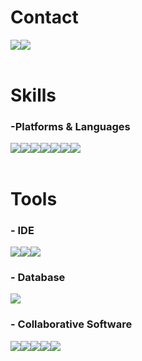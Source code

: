 <h1> Contact</h1>
<div style="display:flex; flex-direction:row;">
  <a href="mailto:kwonbe99@gmail.com">
    <img src="https://img.shields.io/badge/kyungrac12@gmail.com-EA4335?style=flat-square&logo=Gmail&logoColor=white"/>
  </a>
  <a href="https://www.linkedin.com/in/%EA%B2%BD%EB%9D%BD-%EC%B5%9C-a104202b0?utm_source=share&utm_campaign=share_via&utm_content=profile&utm_medium=ios_app">
    <img src="https://img.shields.io/badge/LinkedIn-0A66C2?style=flat-square&logo=LinkedIn&logoColor=white"/>
  </a>
</div> 
<br>
<h1> Skills</h1>

<h3> -Platforms & Languages</h3>

<div style="display:flex; flex-direction:row;">
  <img src="https://img.shields.io/badge/Android-3DDC84?style=flat-square&logo=Android&logoColor=white"/>
  <img src="https://img.shields.io/badge/Flutter-02569B?style=flat-square&logo=Flutter&logoColor=white"/>
  <img src="https://img.shields.io/badge/Java-6DB33F?style=flat-square&logo=Java&logoColor=white"/>
  <img src="https://img.shields.io/badge/Spring-6DB33F?style=flat-square&logo=Spring&logoColor=white"/> 
  <img src="https://img.shields.io/badge/Oracle-F80000?style=flat-square&logo=Oracle&logoColor=white"/> 
  <img src="https://img.shields.io/badge/SQLite-003B57?style=flat-square&logo=SqLite&logoColor=white"/>  
  <img src="https://img.shields.io/badge/Firebase-FFCA28?style=flat-square&logo=Firebase&logoColor=white"/>
</div>
<br>
<h1> Tools </h1>

<h3> - IDE</h3>
<div style="display:flex; flex-direction:row;">
  <img src="https://img.shields.io/badge/AndroidStudio-3DDC84?style=flat-square&logo=AndroidStudio&logoColor=white"/> 
  <img src="https://img.shields.io/badge/VisualStudioCode-007ACC?style=flat-square&logo=VisualStudioCode&logoColor=white"/>  
  <img src="https://img.shields.io/badge/Eclipse-525C86?style=flat-square&logo=Eclipse&logoColor=white"/> 
</div>

<h3> - Database</h3>
<div style="display:flex; flex-direction:row;">
  <img src="https://img.shields.io/badge/DBeaver-382923?style=flat-square&logo=DBeaver&logoColor=white"/>
</div>

<h3> - Collaborative Software</h3>
<div style="display:flex; flex-direction:row;">
  <img src="https://img.shields.io/badge/GitHub-181717?style=flat-square&logo=Github&logoColor=white"/>  
  <img src="https://img.shields.io/badge/Slack-4A154B?style=flat-square&logo=Slack&logoColor=white"/> 
  <img src="https://img.shields.io/badge/Confluence-172B4D?style=flat-square&logo=Confluence&logoColor=white"/> 
  <img src="https://img.shields.io/badge/Postman-FF6C37?style=flat-square&logo=Postman&logoColor=white"/>
  <img src="https://img.shields.io/badge/Figma-F24E1E?style=flat-square&logo=Figma&logoColor=white"/> 
</div>
